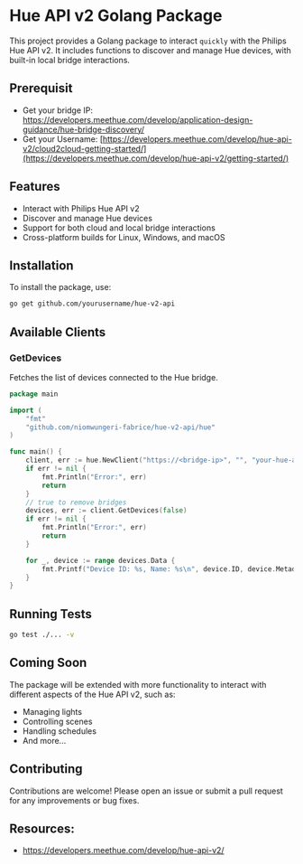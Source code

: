 # Hue API v2 Golang Package

This project provides a Golang package to interact `quickly` with the Philips Hue API v2. It includes functions to discover and manage Hue devices, with built-in local bridge interactions.

## Prerequisit
- Get your bridge IP: https://developers.meethue.com/develop/application-design-guidance/hue-bridge-discovery/
- Get your Username: [https://developers.meethue.com/develop/hue-api-v2/cloud2cloud-getting-started/](https://developers.meethue.com/develop/hue-api-v2/getting-started/)

## Features

- Interact with Philips Hue API v2
- Discover and manage Hue devices
- Support for both cloud and local bridge interactions
- Cross-platform builds for Linux, Windows, and macOS

## Installation

To install the package, use:

```sh
go get github.com/yourusername/hue-v2-api
```
## Available Clients

### GetDevices

Fetches the list of devices connected to the Hue bridge.

```go
package main

import (
    "fmt"
    "github.com/niomwungeri-fabrice/hue-v2-api/hue"
)

func main() {
    client, err := hue.NewClient("https://<bridge-ip>", "", "your-hue-application-key")
    if err != nil {
        fmt.Println("Error:", err)
        return
    }
    // true to remove bridges
    devices, err := client.GetDevices(false)
    if err != nil {
        fmt.Println("Error:", err)
        return
    }

    for _, device := range devices.Data {
        fmt.Printf("Device ID: %s, Name: %s\n", device.ID, device.Metadata.Name)
    }
}
```
## Running Tests
```sh
go test ./... -v
```

## Coming Soon
The package will be extended with more functionality to interact with different aspects of the Hue API v2, such as:

- Managing lights
- Controlling scenes
- Handling schedules
- And more...

## Contributing

Contributions are welcome! Please open an issue or submit a pull request for any improvements or bug fixes.

## Resources:
- https://developers.meethue.com/develop/hue-api-v2/

